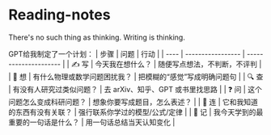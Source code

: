 # Reading-notes

There's no such thing as thinking. Writing is thinking.

GPT给我制定了一个计划：
| 步骤   | 问题                | 行动                    |
| ---- | ----------------- | --------------------- |
| ✍️ 写 | 今天我在想什么？          | 随便写点想法，不判断，不评判        |
| 🤔 想 | 有什么物理或数学问题困扰我？    | 把模糊的“感觉”写成明确问题句       |
| 🔍 查 | 有没有人研究过类似问题？      | 去 arXiv、知乎、GPT 或书里找思路 |
| ❓ 问  | 这个问题怎么变成科研问题？     | 想象你要写成题目，怎么表述？        |
| 🔗 连 | 它和我知道的东西有没有关联？    | 强行联系你学过的模型/公式/定律      |
| 🧠 记 | 我今天学到的最重要的一句话是什么？ | 用一句话总结当天认知变化          |
